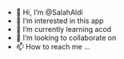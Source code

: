 - 👋 Hi, I’m @SalahAldi
- 👀 I’m interested in this app
- 🌱 I’m currently learning acod
- 💞️ I’m looking to collaborate on 
- 📫 How to reach me ...

<!---
SalahAldi/SalahAldi is a ✨ special ✨ repository because its `README.md` (this file) appears on your GitHub profile.
You can click the Preview link to take a look at your changes.
--->
